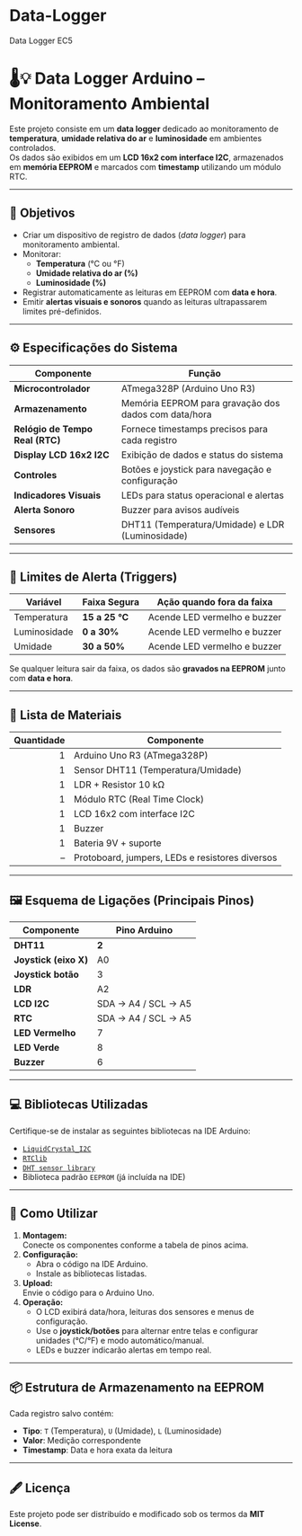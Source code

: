# Data-Logger
Data Logger EC5
# 🌡️💡 Data Logger Arduino – Monitoramento Ambiental

Este projeto consiste em um **data logger** dedicado ao monitoramento de **temperatura**, **umidade relativa do ar** e **luminosidade** em ambientes controlados.  
Os dados são exibidos em um **LCD 16x2 com interface I2C**, armazenados em **memória EEPROM** e marcados com **timestamp** utilizando um módulo RTC.

---

## 🎯 Objetivos
- Criar um dispositivo de registro de dados (*data logger*) para monitoramento ambiental.  
- Monitorar:
  - **Temperatura** (°C ou °F)
  - **Umidade relativa do ar (%)**
  - **Luminosidade (%)**
- Registrar automaticamente as leituras em EEPROM com **data e hora**.
- Emitir **alertas visuais e sonoros** quando as leituras ultrapassarem limites pré-definidos.

---

## ⚙️ Especificações do Sistema
| Componente            | Função                                                                 |
|------------------------|-------------------------------------------------------------------------|
| **Microcontrolador**   | ATmega328P (Arduino Uno R3)                                            |
| **Armazenamento**      | Memória EEPROM para gravação dos dados com data/hora                   |
| **Relógio de Tempo Real (RTC)** | Fornece timestamps precisos para cada registro                 |
| **Display LCD 16x2 I2C** | Exibição de dados e status do sistema                                 |
| **Controles**          | Botões e joystick para navegação e configuração                        |
| **Indicadores Visuais** | LEDs para status operacional e alertas                                 |
| **Alerta Sonoro**      | Buzzer para avisos audíveis                                            |
| **Sensores**           | DHT11 (Temperatura/Umidade) e LDR (Luminosidade)                       |

---

## 🚨 Limites de Alerta (Triggers)
| Variável       | Faixa Segura         | Ação quando fora da faixa        |
|----------------|----------------------|-----------------------------------|
| Temperatura    | **15 a 25 °C**       | Acende LED vermelho e buzzer     |
| Luminosidade   | **0 a 30%**          | Acende LED vermelho e buzzer     |
| Umidade        | **30 a 50%**         | Acende LED vermelho e buzzer     |

Se qualquer leitura sair da faixa, os dados são **gravados na EEPROM** junto com **data e hora**.

---

## 🧩 Lista de Materiais
| Quantidade | Componente                  |
|-----------:|------------------------------|
| 1 | Arduino Uno R3 (ATmega328P)          |
| 1 | Sensor DHT11 (Temperatura/Umidade)   |
| 1 | LDR + Resistor 10 kΩ                 |
| 1 | Módulo RTC (Real Time Clock)         |
| 1 | LCD 16x2 com interface I2C           |
| 1 | Buzzer                                |
| 1 | Bateria 9V + suporte                 |
| – | Protoboard, jumpers, LEDs e resistores diversos |

---

## 🖼️ Esquema de Ligações (Principais Pinos)

| Componente        | Pino Arduino |
|-------------------|--------------|
| **DHT11**         | **2**       |
| **Joystick (eixo X)** | A0      |
| **Joystick botão** | 3          |
| **LDR**           | A2         |
| **LCD I2C**       | SDA → A4 / SCL → A5 |
| **RTC**           | SDA → A4 / SCL → A5 |
| **LED Vermelho**  | 7          |
| **LED Verde**     | 8          |
| **Buzzer**        | 6          |

---

## 💻 Bibliotecas Utilizadas
Certifique-se de instalar as seguintes bibliotecas na IDE Arduino:

- [`LiquidCrystal_I2C`](https://github.com/fdebrabander/Arduino-LiquidCrystal-I2C-library)
- [`RTClib`](https://github.com/adafruit/RTClib)
- [`DHT sensor library`](https://github.com/adafruit/DHT-sensor-library)
- Biblioteca padrão `EEPROM` (já incluída na IDE)

---

## 🔧 Como Utilizar
1. **Montagem:**  
   Conecte os componentes conforme a tabela de pinos acima.
2. **Configuração:**  
   - Abra o código na IDE Arduino.  
   - Instale as bibliotecas listadas.
3. **Upload:**  
   Envie o código para o Arduino Uno.
4. **Operação:**  
   - O LCD exibirá data/hora, leituras dos sensores e menus de configuração.  
   - Use o **joystick/botões** para alternar entre telas e configurar unidades (°C/°F) e modo automático/manual.  
   - LEDs e buzzer indicarão alertas em tempo real.

---

## 📦 Estrutura de Armazenamento na EEPROM
Cada registro salvo contém:
- **Tipo**: `T` (Temperatura), `U` (Umidade), `L` (Luminosidade)
- **Valor**: Medição correspondente
- **Timestamp**: Data e hora exata da leitura

---

## 🖋️ Licença
Este projeto pode ser distribuído e modificado sob os termos da **MIT License**.
